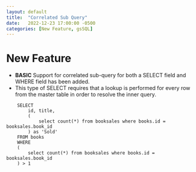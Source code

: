 ```yaml
---
layout: default
title:  "Correlated Sub Query"
date:   2022-12-23 17:00:00 -0500
categories: [New Feature, gsSQL]
---
```


# New Feature

* **BASIC** Support for correlated sub-query for both a SELECT field and WHERE field has been added.
* This type of SELECT requires that a lookup is performed for every row from the master table in order to resolve the inner query.

```
    SELECT 
        id, title, 
        (
            select count(*) from booksales where books.id = booksales.book_id
        ) as 'Sold' 
    FROM books 
    WHERE 
    (
        select count(*) from booksales where books.id = booksales.book_id
    ) > 1
```